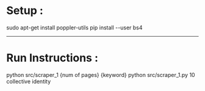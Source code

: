 # Setup :

sudo apt-get install poppler-utils
pip install --user bs4


-------------------------------


# Run Instructions :
python src/scraper_1 {num of pages}  {keyword}
python src/scraper_1.py  10 collective identity
